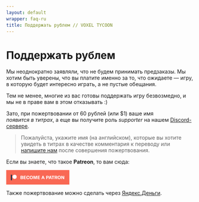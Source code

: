 ```yaml
---
layout: default
wrapper: faq-ru
title: Поддержать рублем // VOXEL TYCOON
---
```


# Поддержать рублем

Мы неоднократно заявляли, что не будем принимать предзаказы. Мы хотим быть уверены, что вы платите именно за то, что ожидаете — игру, в которую будет интересно играть, а не пустые обещания.

Тем не менее, многие из вас готовы поддержать игру безвозмедно, и мы не в праве вам в этом отказывать :)

Зато, при пожертвовании от 60 рублей (или $1) ваше имя *появится&nbsp;в&nbsp;титрах*, а еще вы получите роль *supporter* на нашем [Discord-сервере](//discord.gg/64KPWd5).

> Пожалуйста, укажите имя (на английском), которые вы хотите увидеть в титрах в качестве комментария к переводу или [напишите нам](mailto:dev@voxeltycoon.xyz) после совершения пожертвования.

Если вы знаете, что такое **Patreon**, то вам сюда:

<a style="display: block; margin: 0 0 0 0; width: 170px; height: 39px; overflow: hidden; border: none;" href="https://www.patreon.com/bePatron?u=7655118">
    <img style="border-radius: 0" src="become_a_patron_button.png"/>
</a>

Также пожертвование можно сделать через [Яндекс.Деньги](http://yasobe.ru/na/voxeltycoon).